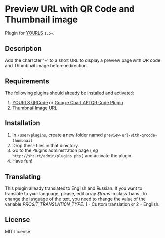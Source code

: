 # Preview URL with QR Code and Thumbnail image

Plugin for [YOURLS](http://yourls.org) `1.5+`.


Description
-----------
Add the character '~' to a short URL to display a preview page with QR code and Thumbnail image before redirection.

Requirements
-----------
The following plugins should already be installed and activated:
1. [YOURLS QRCode](https://github.com/seandrickson/YOURLS-QRCode-Plugin) or [Google Chart API QR Code Plugin](https://github.com/YOURLS/YOURLS/wiki/Plugin-%3D-QRCode-ShortURL)
2. [Thumbnail Image URL](https://github.com/prog-it/yourls-thumbnail-url)

Installation
------------
1. In `/user/plugins`, create a new folder named `preview-url-with-qrcode-thumbnail`.
2. Drop these files in that directory.
4. Go to the Plugins administration page ( *eg* `http://sho.rt/admin/plugins.php` ) and activate the plugin.
5. Have fun!

Translating
------------
This plugin already translated to English and Russian. If you want to translate to your language, please, edit array *$trans* in class Trans.
To change the language of the text, you need to change the value of the variable *PROGIT_TRANSLATION_TYPE*. 1 - Custom translation or 2 - English.

License
-------
MIT License
